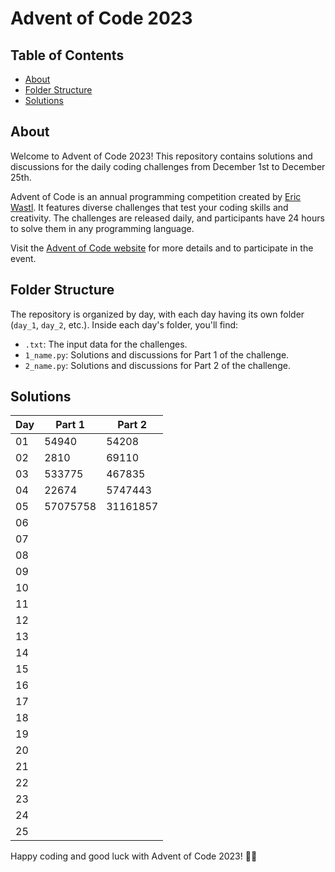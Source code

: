 # Advent of Code 2023

## Table of Contents

- [About](#about)
- [Folder Structure](#folder-structure)
- [Solutions](#solutions)

## About

Welcome to Advent of Code 2023! This repository contains solutions and discussions for the daily coding challenges from December 1st to December 25th.

Advent of Code is an annual programming competition created by [Eric Wastl](https://twitter.com/ericwastl). It features diverse challenges that test your coding skills and creativity. The challenges are released daily, and participants have 24 hours to solve them in any programming language.

Visit the [Advent of Code website](https://adventofcode.com/) for more details and to participate in the event.

## Folder Structure

The repository is organized by day, with each day having its own folder (`day_1`, `day_2`, etc.). Inside each day's folder, you'll find:

- `.txt`: The input data for the challenges.
- `1_name.py`: Solutions and discussions for Part 1 of the challenge.
- `2_name.py`: Solutions and discussions for Part 2 of the challenge.

## Solutions

| Day | Part 1   | Part 2   |
| --- | -------- | -------- |
| 01  | 54940    | 54208    |
| 02  | 2810     | 69110    |
| 03  | 533775   | 467835   |
| 04  | 22674    | 5747443  |
| 05  | 57075758 | 31161857 |
| 06  |          |          |
| 07  |          |          |
| 08  |          |          |
| 09  |          |          |
| 10  |          |          |
| 11  |          |          |
| 12  |          |          |
| 13  |          |          |
| 14  |          |          |
| 15  |          |          |
| 16  |          |          |
| 17  |          |          |
| 18  |          |          |
| 19  |          |          |
| 20  |          |          |
| 21  |          |          |
| 22  |          |          |
| 23  |          |          |
| 24  |          |          |
| 25  |          |          |

Happy coding and good luck with Advent of Code 2023! 🚀🌟
